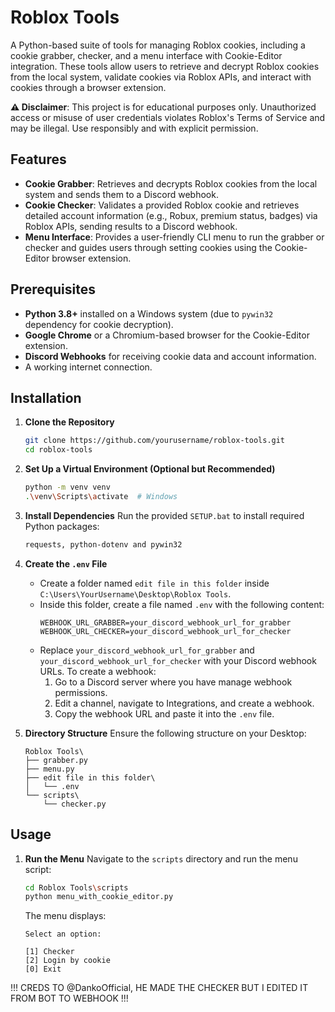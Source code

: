 # Roblox Tools

A Python-based suite of tools for managing Roblox cookies, including a cookie grabber, checker, and a menu interface with Cookie-Editor integration. These tools allow users to retrieve and decrypt Roblox cookies from the local system, validate cookies via Roblox APIs, and interact with cookies through a browser extension.

**⚠️ Disclaimer**: This project is for educational purposes only. Unauthorized access or misuse of user credentials violates Roblox's Terms of Service and may be illegal. Use responsibly and with explicit permission.

## Features
- **Cookie Grabber**: Retrieves and decrypts Roblox cookies from the local system and sends them to a Discord webhook.
- **Cookie Checker**: Validates a provided Roblox cookie and retrieves detailed account information (e.g., Robux, premium status, badges) via Roblox APIs, sending results to a Discord webhook.
- **Menu Interface**: Provides a user-friendly CLI menu to run the grabber or checker and guides users through setting cookies using the Cookie-Editor browser extension.

## Prerequisites
- **Python 3.8+** installed on a Windows system (due to `pywin32` dependency for cookie decryption).
- **Google Chrome** or a Chromium-based browser for the Cookie-Editor extension.
- **Discord Webhooks** for receiving cookie data and account information.
- A working internet connection.

## Installation

1. **Clone the Repository**
   ```bash
   git clone https://github.com/yourusername/roblox-tools.git
   cd roblox-tools
   ```

2. **Set Up a Virtual Environment (Optional but Recommended)**
   ```bash
   python -m venv venv
   .\venv\Scripts\activate  # Windows
   ```

3. **Install Dependencies**
   Run the provided `SETUP.bat` to install required Python packages:
   ```bash
   requests, python-dotenv and pywin32
   ```

4. **Create the `.env` File**
   - Create a folder named `edit file in this folder` inside `C:\Users\YourUsername\Desktop\Roblox Tools`.
   - Inside this folder, create a file named `.env` with the following content:
     ```env
     WEBHOOK_URL_GRABBER=your_discord_webhook_url_for_grabber
     WEBHOOK_URL_CHECKER=your_discord_webhook_url_for_checker
     ```
   - Replace `your_discord_webhook_url_for_grabber` and `your_discord_webhook_url_for_checker` with your Discord webhook URLs. To create a webhook:
     1. Go to a Discord server where you have manage webhook permissions.
     2. Edit a channel, navigate to Integrations, and create a webhook.
     3. Copy the webhook URL and paste it into the `.env` file.

5. **Directory Structure**
   Ensure the following structure on your Desktop:
   ```
   Roblox Tools\
   ├── grabber.py
   ├── menu.py
   ├── edit file in this folder\
   │   └── .env
   └── scripts\
       └── checker.py
   ```

## Usage

1. **Run the Menu**
   Navigate to the `scripts` directory and run the menu script:
   ```bash
   cd Roblox Tools\scripts
   python menu_with_cookie_editor.py
   ```
   The menu displays:
   ```
   Select an option:
   
   [1] Checker
   [2] Login by cookie
   [0] Exit

!!! CREDS TO @DankoOfficial, HE MADE THE CHECKER BUT I EDITED IT FROM BOT TO WEBHOOK !!!
